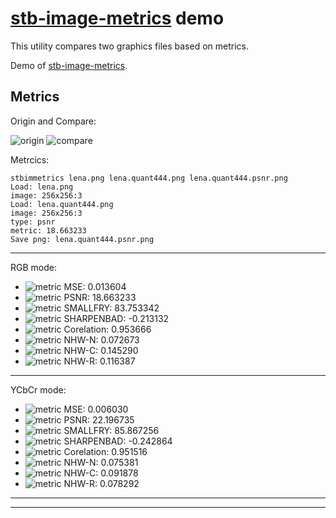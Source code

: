 # [stb-image-metrics](https://github.com/ImageProcessing-ElectronicPublications/stb-image-metrics) demo

This utility compares two graphics files based on metrics.

Demo of [stb-image-metrics](https://github.com/ImageProcessing-ElectronicPublications/stb-image-metrics).

## Metrics

Origin and Compare:

![origin](images/lena.png) ![compare](images/lena.quant444.png)

Metrcics:

```shell
stbimmetrics lena.png lena.quant444.png lena.quant444.psnr.png 
Load: lena.png
image: 256x256:3
Load: lena.quant444.png
image: 256x256:3
type: psnr
metric: 18.663233
Save png: lena.quant444.psnr.png

```

---

RGB mode:

* ![metric](images/lena.quant444.mse.png) MSE: 0.013604
* ![metric](images/lena.quant444.psnr.png) PSNR: 18.663233
* ![metric](images/lena.quant444.smallfry.png) SMALLFRY: 83.753342
* ![metric](images/lena.quant444.shbad.png) SHARPENBAD: -0.213132
* ![metric](images/lena.quant444.cor.png) Corelation: 0.953666
* ![metric](images/lena.quant444.nhw-n.png) NHW-N: 0.072673
* ![metric](images/lena.quant444.nhw-c.png) NHW-C: 0.145290
* ![metric](images/lena.quant444.nhw-r.png) NHW-R: 0.116387

---

YCbCr mode:

* ![metric](images/lena.quant444.mse.y.png) MSE: 0.006030
* ![metric](images/lena.quant444.psnr.y.png) PSNR: 22.196735
* ![metric](images/lena.quant444.smallfry.y.png) SMALLFRY: 85.867256
* ![metric](images/lena.quant444.shbad.y.png) SHARPENBAD: -0.242864
* ![metric](images/lena.quant444.cor.y.png) Corelation: 0.951516
* ![metric](images/lena.quant444.nhw-n.y.png) NHW-N: 0.075381
* ![metric](images/lena.quant444.nhw-c.y.png) NHW-C: 0.091878
* ![metric](images/lena.quant444.nhw-r.y.png) NHW-R: 0.078292


---

---

